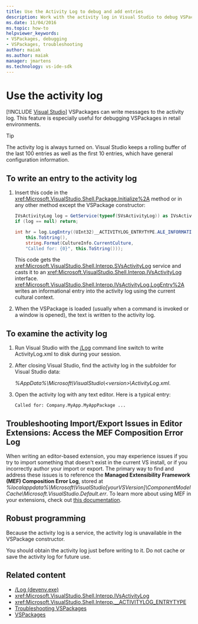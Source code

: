 ```yaml
---
title: Use the Activity Log to debug and add entries
description: Work with the activity log in Visual Studio to debug VSPackages messages in retail environments and write entries to the log.
ms.date: 11/04/2016
ms.topic: how-to
helpviewer_keywords:
- VSPackages, debugging
- VSPackages, troubleshooting
author: maiak
ms.author: maiak
manager: jmartens
ms.technology: vs-ide-sdk
---
```

# Use the activity log

 [!INCLUDE [Visual Studio](~/includes/applies-to-version/vs-windows-only.md)]
VSPackages can write messages to the activity log. This feature is especially useful for debugging VSPackages in retail environments.

> [!TIP]
> The activity log is always turned on. Visual Studio keeps a rolling buffer of the last 100 entries as well as the first 10 entries, which have general configuration information.

## To write an entry to the activity log

1. Insert this code in the <xref:Microsoft.VisualStudio.Shell.Package.Initialize%2A> method or in any other method except the VSPackage constructor:

    ```csharp
    IVsActivityLog log = GetService(typeof(SVsActivityLog)) as IVsActivityLog;
    if (log == null) return;

    int hr = log.LogEntry((UInt32)__ACTIVITYLOG_ENTRYTYPE.ALE_INFORMATION,
        this.ToString(),
        string.Format(CultureInfo.CurrentCulture,
        "Called for: {0}", this.ToString()));
    ```

     This code gets the <xref:Microsoft.VisualStudio.Shell.Interop.SVsActivityLog> service and casts it to an <xref:Microsoft.VisualStudio.Shell.Interop.IVsActivityLog> interface. <xref:Microsoft.VisualStudio.Shell.Interop.IVsActivityLog.LogEntry%2A> writes an informational entry into the activity log using the current cultural context.

2. When the VSPackage is loaded (usually when a command is invoked or a window is opened), the text is written to the activity log.

## To examine the activity log

1. Run Visual Studio with the [/Log](../ide/reference/log-devenv-exe.md) command line switch to write ActivityLog.xml to disk during your session.

2. After closing Visual Studio, find the activity log in the subfolder for Visual Studio data:

   <em>*%AppData%</em>\Microsoft\VisualStudio\\\<version>\ActivityLog.xml*.

3. Open the activity log with any text editor. Here is a typical entry:

   ```
   Called for: Company.MyApp.MyAppPackage ...
   ```
## Troubleshooting Import/Export Issues in Editor Extensions: Access the MEF Composition Error Log
When writing an editor-based extension, you may experience issues if you try to import something that doesn't exist in the current VS install, or if you incorrectly author your import or export.  The primary way to find and address these issues is to reference the **Managed Extensibility Framework (MEF) Composition Error Log**, stored at *%localappdata%\Microsoft\VisualStudio[yourVSVersion]\ComponentModelCache\Microsoft.VisualStudio.Default.err*.  To learn more about using MEF in your extensions, check out [this documentation](../extensibility/managed-extensibility-framework-in-the-editor.md).

## Robust programming

Because the activity log is a service, the activity log is unavailable in the VSPackage constructor.

You should obtain the activity log just before writing to it. Do not cache or save the activity log for future use.

## Related content

- [/Log (devenv.exe)](../ide/reference/log-devenv-exe.md)
- <xref:Microsoft.VisualStudio.Shell.Interop.IVsActivityLog>
- <xref:Microsoft.VisualStudio.Shell.Interop.__ACTIVITYLOG_ENTRYTYPE>
- [Troubleshooting VSPackages](../extensibility/troubleshooting-vspackages.md)
- [VSPackages](../extensibility/internals/vspackages.md)
